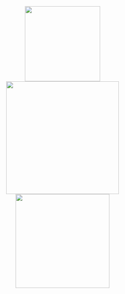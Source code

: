 <div align="center">

  <a href="https://github.com/AndersonCodhugo/github-readme-stats">
    <img src="https://github-readme-stats.vercel.app/api?username=andersoncodhugo&theme=chartreuse-dark" height="200"/>
  </a>
<div></div>
  <a href="https://github.com/AndersonCodhugo/convoychat">
    <img src="https://github-readme-stats.vercel.app/api/top-langs?username=andersoncodhugo&theme=chartreuse-dark&layout=compact&langs_count=8&card_width=500" height="300"/>
  </a>
<div></div>

  <a href="https://wakatime.com/@AndinhoTi">
    <img src="https://github-readme-stats.vercel.app/api/wakatime?username=AndinhoTi&theme=chartreuse-dark&cache_seconds=1800" height="250"/>
  </a>

</div>
